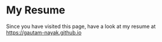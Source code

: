 # My Resume

Since you have visited this page, have a look at my resume at https://gautam-nayak.github.io

